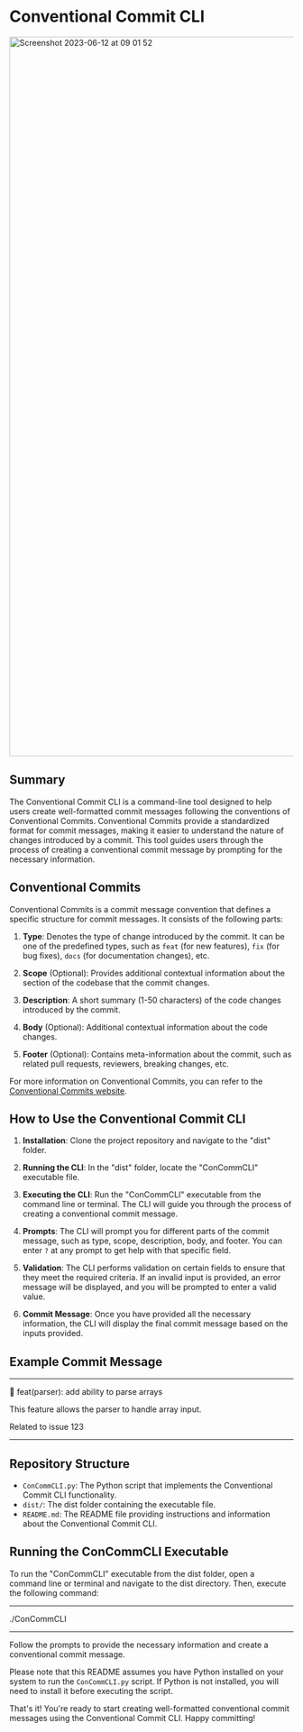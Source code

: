 # Conventional Commit CLI

<img width="1277" alt="Screenshot 2023-06-12 at 09 01 52" src="https://github.com/fifthfrankie/ConCommCLI/assets/75613843/dce2af52-20db-47d7-a8ff-ab622ebe6025">

## Summary
The Conventional Commit CLI is a command-line tool designed to help users create well-formatted commit messages following the conventions of Conventional Commits. Conventional Commits provide a standardized format for commit messages, making it easier to understand the nature of changes introduced by a commit. This tool guides users through the process of creating a conventional commit message by prompting for the necessary information.

## Conventional Commits
Conventional Commits is a commit message convention that defines a specific structure for commit messages. It consists of the following parts:

1. **Type**: Denotes the type of change introduced by the commit. It can be one of the predefined types, such as `feat` (for new features), `fix` (for bug fixes), `docs` (for documentation changes), etc.

2. **Scope** (Optional): Provides additional contextual information about the section of the codebase that the commit changes.

3. **Description**: A short summary (1-50 characters) of the code changes introduced by the commit.

4. **Body** (Optional): Additional contextual information about the code changes.

5. **Footer** (Optional): Contains meta-information about the commit, such as related pull requests, reviewers, breaking changes, etc.

For more information on Conventional Commits, you can refer to the [Conventional Commits website](https://www.conventionalcommits.org/en/v1.0.0/).

## How to Use the Conventional Commit CLI

1. **Installation**: Clone the project repository and navigate to the "dist" folder.

2. **Running the CLI**: In the "dist" folder, locate the "ConCommCLI" executable file.

3. **Executing the CLI**: Run the "ConCommCLI" executable from the command line or terminal. The CLI will guide you through the process of creating a conventional commit message.

4. **Prompts**: The CLI will prompt you for different parts of the commit message, such as type, scope, description, body, and footer. You can enter `?` at any prompt to get help with that specific field.

5. **Validation**: The CLI performs validation on certain fields to ensure that they meet the required criteria. If an invalid input is provided, an error message will be displayed, and you will be prompted to enter a valid value.

6. **Commit Message**: Once you have provided all the necessary information, the CLI will display the final commit message based on the inputs provided.

## Example Commit Message
--------------------

🚀 feat(parser): add ability to parse arrays

This feature allows the parser to handle array input.

Related to issue 123

--------------------
## Repository Structure
- `ConCommCLI.py`: The Python script that implements the Conventional Commit CLI functionality.
- `dist/`: The dist folder containing the executable file.
- `README.md`: The README file providing instructions and information about the Conventional Commit CLI.

## Running the ConCommCLI Executable
To run the "ConCommCLI" executable from the dist folder, open a command line or terminal and navigate to the dist directory. Then, execute the following command:

--------------------

./ConCommCLI

--------------------
Follow the prompts to provide the necessary information and create a conventional commit message.

Please note that this README assumes you have Python installed on your system to run the `ConCommCLI.py` script. If Python is not installed, you will need to install it before executing the script.

That's it! You're ready to start creating well-formatted conventional commit messages using the Conventional Commit CLI. Happy committing!

